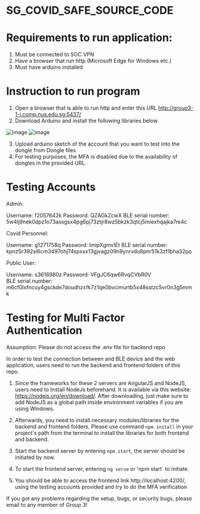 # SG_COVID_SAFE_SOURCE_CODE

# Requirements to run application:

1) Must be connected to SOC VPN
2) Have a browser that run http (Microsoft Edge for Windows etc.)
3) Must have arduino installed

# Instruction to run program
1) Open a browser that is able to run http and enter this URL http://group3-1-i.comp.nus.edu.sg:5437/
2) Download Arduino and install the following libraries below

![image](https://user-images.githubusercontent.com/77485021/139623028-125339f1-2b65-4c43-a975-e110d0e81031.png)
![image](https://user-images.githubusercontent.com/77485021/139622981-094da464-6a2e-4635-837e-39663cfad9ba.png)

3) Upload arduino sketch of the account that you want to test into the dongle from Dongle files
4) For testing purposes, the MFA is disabled due to the availability of dongles in the provided URL.

# Testing Accounts

Admin:

Username: f2057642k
Password: QZAGkZcwX
BLE serial number: 5w4lj9nek0dpz1o73assgsx4pg6pj73ztjr8wz5bkzk3qtcj5miexhqajka7re4c


Covid Personnel:

Username: g1271758q
Password: ImipXgmvIEt 
BLE serial number: kpnz5r392si6cm3497ohj74spxsx13gjvagz09n9ynrvdu8pnr51k3zf1bha32po


Public User:

Username: s3616980z
Password: VFgJC6qw6RvqCVbR0V  
BLE serial number: m6cf0lxfncuy4gsckde7doudhzxfk7z1qe0bvcimurtb5x48sstzc5vr0n3g5mmk 

# Testing for Multi Factor Authentication
Assumption: Please do not access the .env file for backend repo

In order to test the connection between and BLE device and the web application, users need to run the backend and frontend folders of this repo.
1) Since the frameworks for these 2 servers are AngularJS and NodeJS, users need to Install NodeJs beforehand. It is available via this website: https://nodejs.org/en/download/.
After downloading, just make sure to add NodeJS as a global path inside environment variables if you are using Windows.

2) Afterwards, you need to install necessary modules/libraries for the backend and frontend folders. Please use command `npm install` in your project's path from the terminal to install the libraries for both frontend and backend.

3) Start the backend server by entering `npm start`, the server should be initiated by now.

4) To start the frontend server, entering `ng serve` or 'npm start` to initiate.

5) You should be able to access the frontend link http://localhost:4200/, using the testing accounts provided and try to do the MFA verification

If you got any problems regarding the setup, bugs, or security bugs, please email to any member of Group 3!

